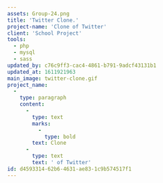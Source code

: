 ```yaml
---
assets: Group-24.png
title: 'Twitter Clone.'
project-name: 'Clone of Twitter'
client: 'School Project'
tools:
  - php
  - mysql
  - sass
updated_by: c76c9ff3-cac4-4861-b791-9adcf43131b1
updated_at: 1611921963
main_image: twitter-clone.gif
project_name:
  -
    type: paragraph
    content:
      -
        type: text
        marks:
          -
            type: bold
        text: Clone
      -
        type: text
        text: ' of Twitter'
id: d4593314-62b6-4631-ae83-1c9b574517f1
---
```

